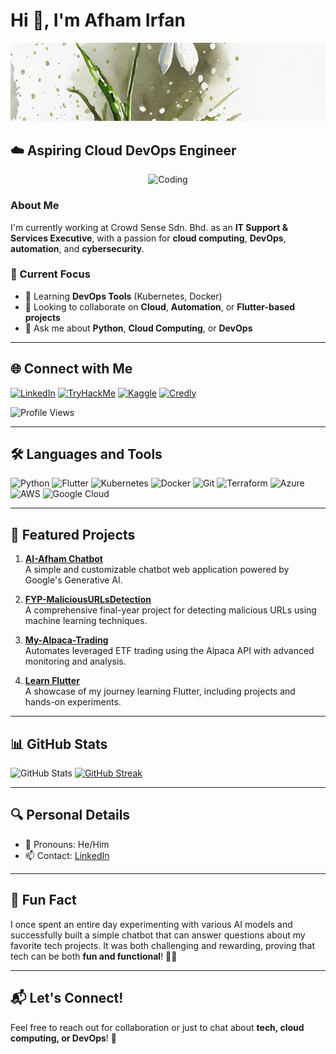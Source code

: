 # Hi 👋, I'm Afham Irfan

[![Header](https://github.com/auth-Afham/auth-Afham/blob/main/1727404074887.jpg)](https://ai-afham.netlify.app/)

## ☁️ Aspiring Cloud DevOps Engineer  

<p align="center">
  <img alt="Coding" width="250" src="https://github.com/auth-Afham/auth-Afham/blob/main/Blender%20Tutorial%20Donut.gif" />
</p>

### About Me  

I'm currently working at Crowd Sense Sdn. Bhd. as an **IT Support & Services Executive**, with a passion for **cloud computing**, **DevOps**, **automation**, and **cybersecurity**.

### 🚀 Current Focus  
- 🌱 Learning **DevOps Tools** (Kubernetes, Docker)  
- 👯 Looking to collaborate on **Cloud**, **Automation**, or **Flutter-based projects**  
- 💬 Ask me about **Python**, **Cloud Computing**, or **DevOps**

---

## 🌐 Connect with Me  

[![LinkedIn](https://img.shields.io/badge/-LinkedIn-0A66C2?logo=linkedin&logoColor=white&style=for-the-badge)](https://www.linkedin.com/in/afham-irfan-a43a20240)
[![TryHackMe](https://img.shields.io/badge/-TryHackMe-212C42?logo=tryhackme&logoColor=white&style=for-the-badge)](https://tryhackme.com/p/afham.irfan)
[![Kaggle](https://img.shields.io/badge/-Kaggle-20BEFF?logo=kaggle&logoColor=white&style=for-the-badge)](https://kaggle.com/afhamirfan)
[![Credly](https://img.shields.io/badge/-Credly-FF6C02?logo=credly&logoColor=white&style=for-the-badge)](https://www.credly.com/users/afham-irfan/badges)

![Profile Views](https://komarev.com/ghpvc/?username=auth-Afham&label=Profile%20views&color=0e75b6&style=flat)

---

## 🛠️ Languages and Tools  

![Python](https://img.shields.io/badge/-Python-3776AB?logo=python&logoColor=white&style=flat-square)
![Flutter](https://img.shields.io/badge/-Flutter-02569B?logo=flutter&logoColor=white&style=flat-square)
![Kubernetes](https://img.shields.io/badge/-Kubernetes-326CE5?logo=kubernetes&logoColor=white&style=flat-square)
![Docker](https://img.shields.io/badge/-Docker-2496ED?logo=docker&logoColor=white&style=flat-square)
![Git](https://img.shields.io/badge/-Git-F05032?logo=git&logoColor=white&style=flat-square)
![Terraform](https://img.shields.io/badge/-Terraform-7B42BC?logo=terraform&logoColor=white&style=flat-square)
![Azure](https://img.shields.io/badge/-Azure-0078D4?logo=microsoft-azure&logoColor=white&style=flat-square)
![AWS](https://img.shields.io/badge/-AWS-232F3E?logo=amazon-aws&logoColor=white&style=flat-square)
![Google Cloud](https://img.shields.io/badge/-Google%20Cloud-4285F4?logo=google-cloud&logoColor=white&style=flat-square)

---

## 📌 Featured Projects  

1. **[AI-Afham Chatbot](https://github.com/auth-Afham/AI-Afham-Chatbot)**  
   A simple and customizable chatbot web application powered by Google's Generative AI.

2. **[FYP-MaliciousURLsDetection](https://github.com/auth-Afham/FYP-MaliciousURLsDetection)**  
   A comprehensive final-year project for detecting malicious URLs using machine learning techniques.

3. **[My-Alpaca-Trading](https://github.com/auth-Afham/My-Alpaca-Trading)**  
   Automates leveraged ETF trading using the Alpaca API with advanced monitoring and analysis.

4. **[Learn Flutter](https://github.com/auth-Afham/Learn-Flutter)**  
   A showcase of my journey learning Flutter, including projects and hands-on experiments.

---

## 📊 GitHub Stats  

![GitHub Stats](https://github-readme-stats.vercel.app/api?username=auth-Afham&show_icons=true)
[![GitHub Streak](https://streak-stats.demolab.com?user=auth-Afham)](https://git.io/streak-stats)

---

## 🔍 Personal Details  

- 👀 Pronouns: He/Him  
- 📫 Contact: [LinkedIn](https://www.linkedin.com/in/afham-irfan-a43a20240)

---

## 🎉 Fun Fact  

I once spent an entire day experimenting with various AI models and successfully built a simple chatbot that can answer questions about my favorite tech projects. It was both challenging and rewarding, proving that tech can be both **fun and functional**! 🤖💬  

---

## 📬 Let's Connect!  

Feel free to reach out for collaboration or just to chat about **tech, cloud computing, or DevOps**! 🚀  
